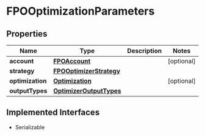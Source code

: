 

# FPOOptimizationParameters


## Properties

Name | Type | Description | Notes
------------ | ------------- | ------------- | -------------
**account** | [**FPOAccount**](FPOAccount.md) |  |  [optional]
**strategy** | [**FPOOptimizerStrategy**](FPOOptimizerStrategy.md) |  | 
**optimization** | [**Optimization**](Optimization.md) |  |  [optional]
**outputTypes** | [**OptimizerOutputTypes**](OptimizerOutputTypes.md) |  | 


## Implemented Interfaces

* Serializable


